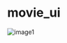 # movie_ui

![image1](https://user-images.githubusercontent.com/103148256/190855957-b1a6d678-ea73-4291-bd19-72758c372bcd.png)




